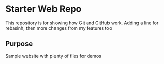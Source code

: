 # Starter Web Repo

This repository is for showing how Git and GitHub work. Adding a line for rebasinh, 
then more changes from my features too

## Purpose

Sample website with plenty of files for demos
